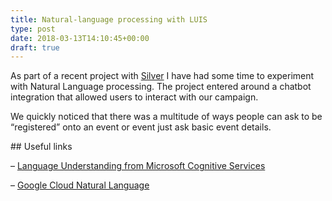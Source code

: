 ```yaml
---
title: Natural-language processing with LUIS
type: post
date: 2018-03-13T14:10:45+00:00
draft: true
---
```

As part of a recent project with <a href="https://silver.agnecy" target="_blank" rel="noopener">Silver</a> I have had some time to experiment with Natural Language processing. The project entered around a chatbot integration that allowed users to interact with our campaign.

We quickly noticed that there was a multitude of ways people can ask to be &#8220;registered&#8221; onto an event or event just ask basic event details.

\## Useful links

&#8211; <a href="https://www.luis.ai/" target="_blank" rel="noopener">Language Understanding from Microsoft Cognitive Services</a>
  
&#8211; <a href="https://cloud.google.com/natural-language/" target="_blank" rel="noopener">Google Cloud Natural Language</a>

